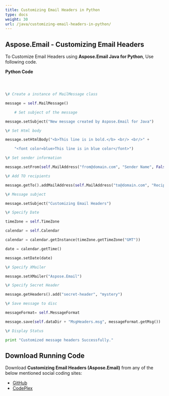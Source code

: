 ```yaml
---
title: Customizing Email Headers in Python
type: docs
weight: 30
url: /java/customizing-email-headers-in-python/
---
```


## **Aspose.Email - Customizing Email Headers**
To Customize Email Headers using **Aspose.Email Java for Python**, Use following code.

**Python Code**

``` python



\# Create a instance of MailMessage class

message = self.MailMessage()

    # Set subject of the message

message.setSubject("New message created by Aspose.Email for Java")

\# Set Html body

message.setHtmlBody("<b>This line is in bold.</b> <br/> <br/>" +

    "<font color=blue>This line is in blue color</font>")

\# Set sender information

message.setFrom(self.MailAddress("from@domain.com", "Sender Name", False))

\# Add TO recipients

message.getTo().addMailAddress(self.MailAddress("to@domain.com", "Recipient 1", False))

\# Message subject

message.setSubject("Customizing Email Headers")

\# Specify Date

timeZone = self.TimeZone

calendar = self.Calendar

calendar = calendar.getInstance(timeZone.getTimeZone("GMT"))

date = calendar.getTime()

message.setDate(date)

\# Specify XMailer

message.setXMailer("Aspose.Email")

\# Specify Secret Header

message.getHeaders().add("secret-header", "mystery")

\# Save message to disc

messageFormat= self.MessageFormat

message.save(self.dataDir + "MsgHeaders.msg", messageFormat.getMsg())

\# Display Status

print "Customized message headers Successfully."

```
## **Download Running Code**
Download **Customizing Email Headers (Aspose.Email)** from any of the below mentioned social coding sites:

- [GitHub](https://github.com/aspose-email/Aspose.Email-for-Java/releases/tag/Aspose.Email_Java_for_Python-v1.0)
- [CodePlex](http://asposeemailjavapython.codeplex.com/releases/)
